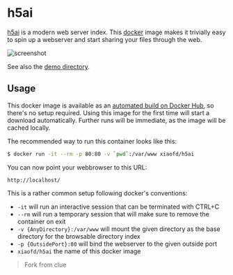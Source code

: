 # h5ai

[h5ai](https://larsjung.de/h5ai/) is a modern web server index. This [docker](https://www.docker.com/) image makes it trivially easy to spin up a webserver and start sharing your files through the web.

![screenshot](https://cloud.githubusercontent.com/assets/776829/3098666/440f3ca6-e5ef-11e3-8979-36d2ac1a36a0.png)

See also the [demo directory](http://larsjung.de/h5ai/sample).

## Usage

This docker image is available as an [automated build on Docker Hub](https://index.docker.io/u/clue/h5ai/), so there's no setup required. Using this image for the first time will start a download automatically. Further runs will be immediate, as the image will be cached locally.

The recommended way to run this container looks like this:

```bash
$ docker run -it --rm -p 80:80 -v `pwd`:/var/www xiaofd/h5ai
```

You can now point your webbrowser to this URL:

```
http://localhost/
```

This is a rather common setup following docker's conventions:

* `-it` will run an interactive session that can be terminated with CTRL+C
* `--rm` will run a temporary session that will make sure to remove the container on exit
* `-v {AnyDirectory}:/var/www` will mount the given directory as the base directory for the browsable directory index
* `-p {OutsidePort}:80` will bind the webserver to the given outside port
* `xiaofd/h5ai` the name of this docker image


> Fork from clue
